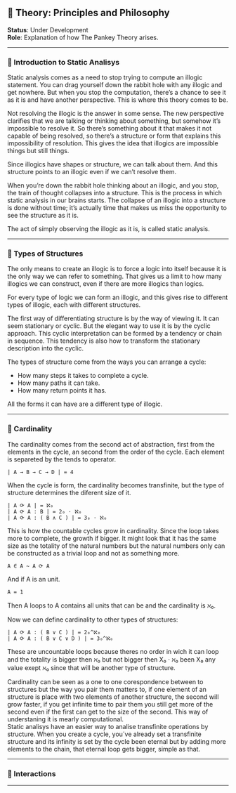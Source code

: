 ## 📐 Theory: Principles and Philosophy

**Status**: Under Development  
**Role**: Explanation of how The Pankey Theory arises.

---

### 🧩 Introduction to Static Analisys

Static analysis comes as a need to stop trying to compute an illogic statement. You can drag yourself down the rabbit hole with any illogic and get nowhere. But when you stop the computation, there’s a chance to see it as it is and have another perspective. This is where this theory comes to be.

Not resolving the illogic is the answer in some sense. The new perspective clarifies that we are talking or thinking about something, but somehow it’s impossible to resolve it. So there’s something about it that makes it not capable of being resolved, so there’s a structure or form that explains this impossibility of resolution. This gives the idea that illogics are impossible things but still things.

Since illogics have shapes or structure, we can talk about them. And this structure points to an illogic even if we can’t resolve them.

When you’re down the rabbit hole thinking about an illogic, and you stop, the train of thought collapses into a structure. This is the process in which static analysis in our brains starts. The collapse of an illogic into a structure is done without time; it’s actually time that makes us miss the opportunity to see the structure as it is.

The act of simply observing the illogic as it is, is called static analysis.

---

### 🧩 Types of Structures

The only means to create an illogic is to force a logic into itself because it is the only way we can refer to something. That gives us a limit to how many illogics we can construct, even if there are more illogics than logics.

For every type of logic we can form an illogic, and this gives rise to different types of illogic, each with different structures.

The first way of differentiating structure is by the way of viewing it. It can seem stationary or cyclic. But the elegant way to use it is by the cyclic approach. This cyclic interpretation can be formed by a tendency or chain in sequence. This tendency is also how to transform the stationary description into the cyclic.

The types of structure come from the ways you can arrange a cycle:

- How many steps it takes to complete a cycle.  
- How many paths it can take.  
- How many return points it has.

All the forms it can have are a different type of illogic.

---

### 🧩 Cardinality

The cardinality comes from the second act of abstraction, first from the elements in the cycle, an second from the order of the cycle. Each element is separeted by the tends to operator.

`| A → B → C → D | = 4`  

When the cycle is form, the cardinality becomes transfinite, but the type of structure determines the diferent size of it.

`| A ⟳ A | = ℵ₀`  
`| A ⟳ A : B | = 2₀ ⋅ ℵ₀`  
`| A ⟳ A : ( B ∧ C ) | = 3₀ ⋅ ℵ₀`  

This is how the countable cycles grow in cardinality. Since the loop takes more to complete, the growth if bigger. It might look that it has the same size as the totality of the natural numbers but the natural numbers only can be constructed as a trivial loop and not as something more.

`A ∈ A ~ A ⟳ A`  

And if A is an unit.

`A = 1`  

Then A loops to A contains all units that can be and the cardinality is ℵ₀.

Now we can define cardinality to other types of structures:

`| A ⟳ A : ( B ∨ C ) | = 2₀^ℵ₀`  
`| A ⟳ A : ( B ∨ C ∨ D ) | = 3₀^ℵ₀`  

These are uncountable loops because theres no order in wich it can loop and the totality is bigger then ℵ₀ but not bigger then X₀ ⋅ ℵ₀ been X₀ any value exept ℵ₀ since that will be another type of structure.  

Cardinality can be seen as a one to one corespondence between to structures but the way you pair them matters to, if one element of an structure is place with two elements of another structure, the second will grow faster, if you get infinite time to pair them you still get more of the second even if the first can get to the size of the second. This way of understaning it is mearly computational.  
Static analisys have an easier way to analise transfinite operations by structure. When you create a cycle, you´ve already set a transfinite structure and its infinity is set by the cycle been eternal but by adding more elements to the chain, that eternal loop gets bigger, simple as that.  

---

### 🧩 Interactions



---